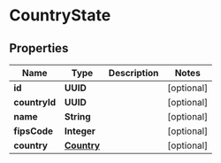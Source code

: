 

# CountryState


## Properties

Name | Type | Description | Notes
------------ | ------------- | ------------- | -------------
**id** | **UUID** |  |  [optional]
**countryId** | **UUID** |  |  [optional]
**name** | **String** |  |  [optional]
**fipsCode** | **Integer** |  |  [optional]
**country** | [**Country**](Country.md) |  |  [optional]



